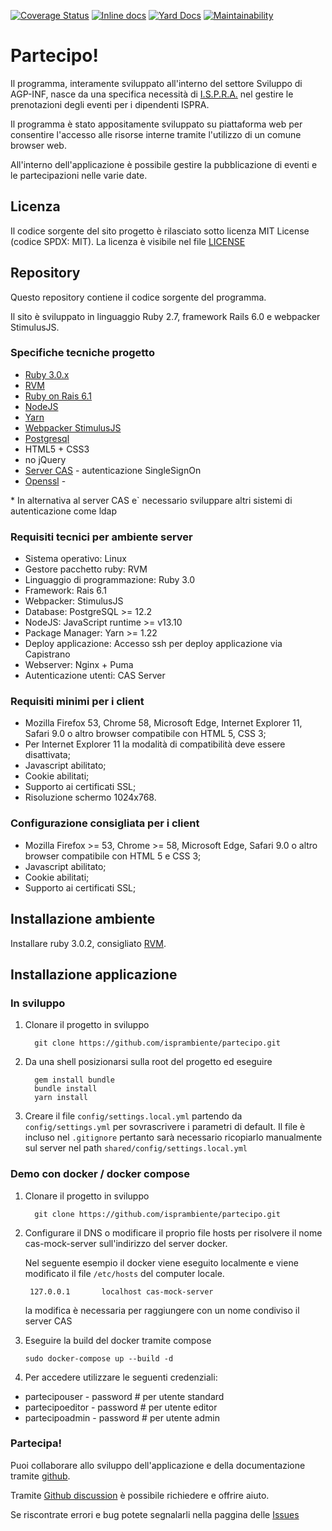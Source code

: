 [![Coverage Status](https://coveralls.io/repos/github/isprambiente/Partecipo/badge.svg?branch=master)](https://coveralls.io/github/isprambiente/Partecipo?branch=master)
[![Inline docs](http://inch-ci.org/github/remote-exec/command-designer.png)](http://inch-ci.org/github/isprambiente/Partecipo)
[![Yard Docs](http://img.shields.io/badge/yard-docs-blue.svg)](http://rubydoc.info/github/isprambiente/partecipo/master)
[![Maintainability](https://api.codeclimate.com/v1/badges/be06f3229dd434cdd732/maintainability)](https://codeclimate.com/github/isprambiente/Partecipo/maintainability)

# Partecipo!

Il programma, interamente sviluppato all'interno del settore Sviluppo di AGP-INF, nasce da una specifica necessità di [I.S.P.R.A.](http://www.isprambiente.gov.it) nel gestire le prenotazioni degli eventi per i dipendenti ISPRA.

Il programma è stato appositamente sviluppato su piattaforma web per consentire l'accesso alle risorse interne tramite l'utilizzo di un comune browser web.

All'interno dell'applicazione è possibile gestire la pubblicazione di eventi e le partecipazioni nelle varie date. 

## Licenza
Il codice sorgente del sito progetto è rilasciato sotto licenza MIT License (codice SPDX: MIT). La licenza è visibile nel file [LICENSE](https://opensource.org/licenses/MIT)

## Repository
Questo repository contiene il codice sorgente del programma.

Il sito è sviluppato in linguaggio Ruby 2.7, framework Rails 6.0 e webpacker StimulusJS.

### Specifiche tecniche progetto
* [Ruby 3.0.x](https://www.ruby-lang.org)
* [RVM](https://rvm.io/)
* [Ruby on Rais 6.1](https://rubyonrails.org/)
* [NodeJS](https://nodejs.org/)
* [Yarn](https://yarnpkg.com/)
* [Webpacker StimulusJS](https://stimulusjs.org/)
* [Postgresql](https://www.postgresql.org/)
* HTML5 + CSS3
* no jQuery
* [Server CAS](https://rubycas.github.io/) - autenticazione SingleSignOn
* [Openssl](https://www.openssl.org/) - 

\* In alternativa al server CAS e` necessario sviluppare altri sistemi di autenticazione come ldap

### Requisiti tecnici per ambiente server
* Sistema operativo: Linux
* Gestore pacchetto ruby: RVM
* Linguaggio di programmazione: Ruby 3.0
* Framework: Rais 6.1
* Webpacker: StimulusJS
* Database: PostgreSQL >= 12.2
* NodeJS: JavaScript runtime >= v13.10
* Package Manager: Yarn >= 1.22
* Deploy applicazione: Accesso ssh per deploy applicazione via Capistrano
* Webserver: Nginx + Puma
* Autenticazione utenti: CAS Server

### Requisiti minimi per i client
* Mozilla Firefox 53, Chrome 58, Microsoft Edge, Internet Explorer 11, Safari 9.0 o altro browser compatibile con HTML 5, CSS 3;
* Per Internet Explorer 11 la modalità di compatibilità deve essere disattivata;
* Javascript abilitato;
* Cookie abilitati;
* Supporto ai certificati SSL;
* Risoluzione schermo 1024x768.

### Configurazione consigliata per i client
* Mozilla Firefox >= 53, Chrome >= 58, Microsoft Edge, Safari 9.0 o altro browser compatibile con HTML 5 e CSS 3;
* Javascript abilitato;
* Cookie abilitati;
* Supporto ai certificati SSL;

## Installazione ambiente
Installare ruby 3.0.2, consigliato [RVM](https://rvm.io/).

## Installazione applicazione

### In sviluppo

1. Clonare il progetto in sviluppo 

    ```
      git clone https://github.com/isprambiente/partecipo.git
    ```

2. Da una shell posizionarsi sulla root del progetto ed eseguire

    ```
      gem install bundle
      bundle install
      yarn install
    ```

3. Creare il file `config/settings.local.yml` partendo da `config/settings.yml` per sovrascrivere i parametri di default. Il file è incluso nel `.gitignore` pertanto sarà necessario ricopiarlo manualmente sul server nel path `shared/config/settings.local.yml`

### Demo con docker / docker compose
1. Clonare il progetto in sviluppo 

    ```
      git clone https://github.com/isprambiente/partecipo.git
    ```

2. Configurare il DNS o modificare il proprio file hosts per risolvere il nome cas-mock-server sull'indirizzo del server docker.

   Nel seguente esempio il docker viene eseguito localmente e viene modificato il file `/etc/hosts` del computer locale.
   
   ```
    127.0.0.1       localhost cas-mock-server
   ```
   la modifica è necessaria per raggiungere con un nome condiviso il server CAS

3. Eseguire la build del docker tramite compose
    
   ```
   sudo docker-compose up --build -d
   ```

4. Per accedere utilizzare le seguenti credenziali:
  * partecipouser   - password   # per utente standard
  * partecipoeditor - password   # per utente editor
  * partecipoadmin  - password   # per utente admin

### Partecipa!
Puoi collaborare allo sviluppo dell'applicazione e della documentazione tramite [github](https://github.com/isprambiente/Partecipo).

Tramite [Github discussion](https://github.com/isprambiente/Partecipo/discussion) è possibile richiedere e offrire aiuto.

Se riscontrate errori e bug potete segnalarli nella paggina delle [Issues](https://github.com/isprambiente/Partecipo/issues)
